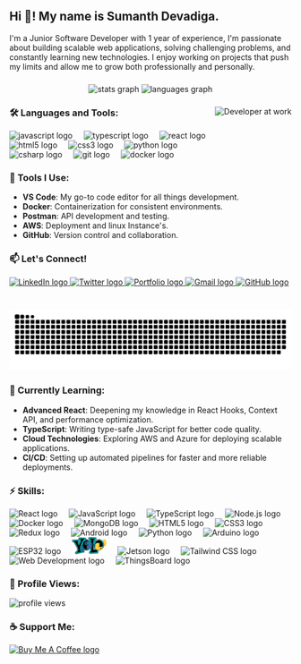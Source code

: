 <h2 align="left">Hi 👋! My name is Sumanth Devadiga.</h2>

<p align="left">
  I'm a Junior Software Developer with 1 year of experience, I'm passionate about building scalable web applications, solving challenging problems, and constantly learning new technologies. I enjoy working on projects that push my limits and allow me to grow both professionally and personally.
</p>

###

<div align="center">
  <img src="https://github-readme-stats.vercel.app/api?username=sumanth2k1&hide_title=false&hide_rank=false&show_icons=true&include_all_commits=true&count_private=true&disable_animations=false&theme=dracula&locale=en&hide_border=false" height="150" alt="stats graph"  />
  <img src="https://github-readme-stats.vercel.app/api/top-langs?username=sumanth2k1&locale=en&hide_title=false&layout=compact&card_width=320&langs_count=5&theme=dracula&hide_border=false" height="150" alt="languages graph"  />
</div>

###

<img align="right" height="150" src="https://media.giphy.com/media/qgQUggAC3Pfv687qPC/giphy.gif" alt="Developer at work" />

### 🛠️ Languages and Tools:

<div align="left">
  <img src="https://cdn.jsdelivr.net/gh/devicons/devicon/icons/javascript/javascript-original.svg" height="30" alt="javascript logo"  />
  <img width="12" />
  <img src="https://cdn.jsdelivr.net/gh/devicons/devicon/icons/typescript/typescript-original.svg" height="30" alt="typescript logo"  />
  <img width="12" />
  <img src="https://cdn.jsdelivr.net/gh/devicons/devicon/icons/react/react-original.svg" height="30" alt="react logo"  />
  <img width="12" />
  <img src="https://cdn.jsdelivr.net/gh/devicons/devicon/icons/html5/html5-original.svg" height="30" alt="html5 logo"  />
  <img width="12" />
  <img src="https://cdn.jsdelivr.net/gh/devicons/devicon/icons/css3/css3-original.svg" height="30" alt="css3 logo"  />
  <img width="12" />
  <img src="https://cdn.jsdelivr.net/gh/devicons/devicon/icons/python/python-original.svg" height="30" alt="python logo"  />
  <img width="12" />
  <img src="https://cdn.jsdelivr.net/gh/devicons/devicon/icons/csharp/csharp-original.svg" height="30" alt="csharp logo"  />
  <img width="12" />
  <img src="https://cdn.jsdelivr.net/gh/devicons/devicon/icons/git/git-original.svg" height="30" alt="git logo"  />
  <img width="12" />
  <img src="https://cdn.jsdelivr.net/gh/devicons/devicon/icons/docker/docker-original.svg" height="30" alt="docker logo"  />
</div>

###

### 💼 Tools I Use:

- **VS Code**: My go-to code editor for all things development.
- **Docker**: Containerization for consistent environments.
- **Postman**: API development and testing.
- **AWS**: Deployment and linux Instance's.
- **GitHub**: Version control and collaboration.

### 📫 Let's Connect!

<div align="left">
  <a href="https://www.linkedin.com/in/sumanth-devadiga-686369220/" target="_blank">
    <img src="https://img.shields.io/static/v1?message=LinkedIn&logo=linkedin&label=&color=0077B5&logoColor=white&labelColor=&style=for-the-badge" height="35" alt="LinkedIn logo" />
  </a>
  <a href="https://twitter.com/Sumanthd987?t=UgNhnaHW8l8x_iiS9SQRKw&s=08" target="_blank">
    <img src="https://img.shields.io/static/v1?message=Twitter&logo=twitter&label=&color=1DA1F2&logoColor=white&labelColor=&style=for-the-badge" height="35" alt="Twitter logo" />
  </a>
  <a href="https://devsumanthd.netlify.app/" target="_blank">
    <img src="https://img.shields.io/static/v1?message=Portfolio&logo=google-chrome&label=&color=4285F4&logoColor=white&labelColor=&style=for-the-badge" height="35" alt="Portfolio logo" />
  </a>
  <a href="mailto:sumanthd2001@example.com" target="_blank">
    <img src="https://img.shields.io/static/v1?message=Email&logo=gmail&label=&color=D14836&logoColor=white&labelColor=&style=for-the-badge" height="35" alt="Gmail logo" />
  </a>
  <a href="https://github.com/sumanth2k1" target="_blank">
    <img src="https://img.shields.io/static/v1?message=GitHub&logo=github&label=&color=181717&logoColor=white&labelColor=&style=for-the-badge" height="35" alt="GitHub logo" />
  </a>
</div>


###

<br clear="both">

<img src="https://github.com/Platane/snk/raw/output/github-contribution-grid-snake.svg" alt="Snake animation" />

###

### 🌱 Currently Learning:

- **Advanced React**: Deepening my knowledge in React Hooks, Context API, and performance optimization.
- **TypeScript**: Writing type-safe JavaScript for better code quality.
- **Cloud Technologies**: Exploring AWS and Azure for deploying scalable applications.
- **CI/CD**: Setting up automated pipelines for faster and more reliable deployments.

###

### ⚡ Skills:

<div align="left">
  <img src="https://cdn.jsdelivr.net/gh/devicons/devicon/icons/react/react-original.svg" height="30" alt="React logo" />
  <img width="12" />
  <img src="https://cdn.jsdelivr.net/gh/devicons/devicon/icons/javascript/javascript-original.svg" height="30" alt="JavaScript logo" />
  <img width="12" />
  <img src="https://cdn.jsdelivr.net/gh/devicons/devicon/icons/typescript/typescript-original.svg" height="30" alt="TypeScript logo" />
  <img width="12" />
  <img src="https://cdn.jsdelivr.net/gh/devicons/devicon/icons/nodejs/nodejs-original.svg" height="30" alt="Node.js logo" />
  <img width="12" />
  <img src="https://cdn.jsdelivr.net/gh/devicons/devicon/icons/docker/docker-original.svg" height="30" alt="Docker logo" />
  <img width="12" />
  <img src="https://cdn.jsdelivr.net/gh/devicons/devicon/icons/mongodb/mongodb-original.svg" height="30" alt="MongoDB logo" />
  <img width="12" />
  <img src="https://cdn.jsdelivr.net/gh/devicons/devicon/icons/html5/html5-original.svg" height="30" alt="HTML5 logo" />
  <img width="12" />
  <img src="https://cdn.jsdelivr.net/gh/devicons/devicon/icons/css3/css3-original.svg" height="30" alt="CSS3 logo" />
  <img width="12" />
  <img src="https://cdn.jsdelivr.net/gh/devicons/devicon/icons/redux/redux-original.svg" height="30" alt="Redux logo" />
  <img width="12" />
  <img src="https://cdn.jsdelivr.net/gh/devicons/devicon/icons/android/android-original.svg" height="30" alt="Android logo" />
  <img width="12" />
  <img src="https://cdn.jsdelivr.net/gh/devicons/devicon/icons/python/python-original.svg" height="30" alt="Python logo" />
  <img width="12" />
  <img src="https://cdn.worldvectorlogo.com/logos/arduino-1.svg" height="30" alt="Arduino logo" />
  <img width="12" />
  <img src="https://tse1.mm.bing.net/th?id=OIP.r2pd0NihGrkKWnOsZnGkmQHaJF&pid=Api&P=0&h=180" height="30" alt="ESP32 logo" />
  <img width="12" />
  <img src="https://raw.githubusercontent.com/goktug97/PyYOLO/master/pyyologo.png" height="30" alt="YOLO logo" />
  <img width="12" />
  <img src="https://upload.wikimedia.org/wikipedia/commons/thumb/a/a7/Jetson_nano.svg/800px-Jetson_nano.svg.png" height="30" alt="Jetson logo" />
  <img width="12" />
  <img src="https://cdn.jsdelivr.net/gh/devicons/devicon/icons/tailwindcss/tailwindcss-plain.svg" height="30" alt="Tailwind CSS logo" />
  <img width="12" />
  <img src="https://img.icons8.com/fluency/48/000000/website.png" height="30" alt="Web Development logo" />
  <img width="12" />
  <img src="https://www.ashlyns.school/assets/Uploads/4f42975b00/Internet-of-Things.png" height="30" alt="ThingsBoard logo" />
</div>



###

### 👀 Profile Views:

<p align="left">
  <img src="https://komarev.com/ghpvc/?username=sumanth2k1&color=blueviolet&style=flat-square" alt="profile views" />
</p>

###

### ☕ Support Me:

<p align="left">
  <a href="https://www.buymeacoffee.com/your-coffee-link" target="_blank">
    <img src="https://img.shields.io/static/v1?message=Buy+Me+A+Coffee&logo=buy-me-a-coffee&label=&color=FFDD00&logoColor=white&labelColor=&style=for-the-badge" height="35" alt="Buy Me A Coffee logo" />
  </a>
</p>
